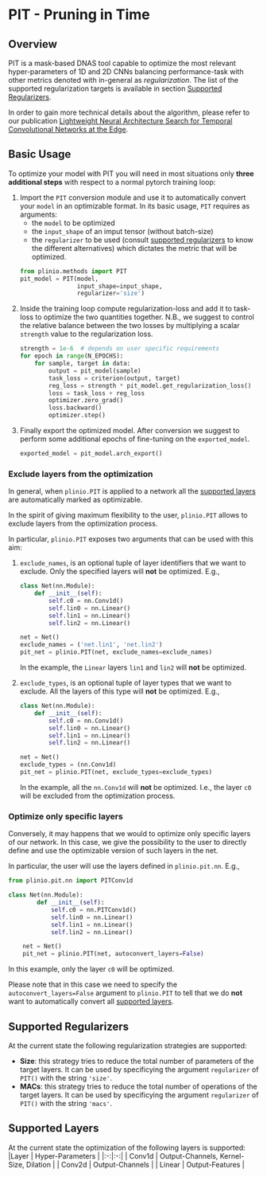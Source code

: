 # PIT - Pruning in Time

## Overview
PIT is a mask-based DNAS tool capable to optimize the most relevant hyper-parameters of 1D and 2D CNNs balancing performance-task with other metrics denoted with in-general as *regularization*.
The list of the supported regularization targets is available in section [Supported Regularizers](#supported-regularizers).

In order to gain more technical details about the algorithm, please refer to our publication [Lightweight Neural Architecture Search for Temporal Convolutional Networks at the Edge](https://ieeexplore.ieee.org/abstract/document/9782512).

## Basic Usage
To optimize your model with PIT you will need in most situations only **three additional steps** with respect to a normal pytorch training loop:
1. Import the `PIT` conversion module and use it to automatically convert your `model` in an optimizable format. In its basic usage, `PIT` requires as arguments:
    - the `model` to be optimized
    - the `input_shape` of an imput tensor (without batch-size)
    - the `regularizer` to be used (consult [supported regularizers](#supported-regularizers) to know the different alternatives) which dictates the metric that will be optimized.
    ```python
    from plinio.methods import PIT
    pit_model = PIT(model,
                    input_shape=input_shape,
                    regularizer='size')
    ```
2. Inside the training loop compute regularization-loss and add it to task-loss to optimize the two quantities together. N.B., we suggest to control the relative balance between the two losses by multiplying a scalar `strength` value to the regularization loss.
    ```python
    strength = 1e-6  # depends on user specific requirements
    for epoch in range(N_EPOCHS):
        for sample, target in data:
            output = pit_model(sample)
            task_loss = criterion(output, target)
            reg_loss = strength * pit_model.get_regularization_loss()
            loss = task_loss + reg_loss
            optimizer.zero_grad()
            loss.backward()
            optimizer.step()
    ```
3. Finally export the optimized model. After conversion we suggest to perform some additional epochs of fine-tuning on the `exported_model`.
    ```python
    exported_model = pit_model.arch_export()
    ```

### Exclude layers from the optimization
In general, when `plinio.PIT` is applied to a network all the [supported layers](#supported-layers) are automatically marked as optimizable.

In the spirit of giving maximum flexibility to the user, `plinio.PIT` allows to exclude layers from the optimization process.

In particular, `plinio.PIT` exposes two arguments that can be used with this aim:
1. `exclude_names`, is an optional tuple of layer identifiers that we want to exclude. Only the specified layers will **not** be optimized. E.g.,
    ```python
    class Net(nn.Module):
        def __init__(self):
            self.c0 = nn.Conv1d()
            self.lin0 = nn.Linear()
            self.lin1 = nn.Linear()
            self.lin2 = nn.Linear()

    net = Net()
    exclude_names = ('net.lin1', 'net.lin2')
    pit_net = plinio.PIT(net, exclude_names=exclude_names)
    ```
    In the example, the `Linear` layers `lin1` and `lin2` will **not** be optimized.

2. `exclude_types`, is an optional tuple of layer types that we want to exclude. All the layers of this type will **not** be optimized. E.g.,
    ```python
    class Net(nn.Module):
        def __init__(self):
            self.c0 = nn.Conv1d()
            self.lin0 = nn.Linear()
            self.lin1 = nn.Linear()
            self.lin2 = nn.Linear()

    net = Net()
    exclude_types = (nn.Conv1d)
    pit_net = plinio.PIT(net, exclude_types=exclude_types)
    ```
    In the example, all the `nn.Conv1d` will **not** be optimized. I.e., the layer `c0` will be excluded from the optimization process.


### Optimize only specific layers
Conversely, it may happens that we would to optimize only specific layers of our network.
In this case, we give the possibility to the user to directly define and use the optimizable version of such layers in the net.

In particular, the user will use the layers defined in `plinio.pit.nn`. E.g.,

```python
from plinio.pit.nn import PITConv1d

class Net(nn.Module):
        def __init__(self):
            self.c0 = nn.PITConv1d()
            self.lin0 = nn.Linear()
            self.lin1 = nn.Linear()
            self.lin2 = nn.Linear()

    net = Net()
    pit_net = plinio.PIT(net, autoconvert_layers=False)
```
In this example, only the layer `c0` will be optimized.

Please note that in this case we need to specify the `autoconvert_layers=False` argument to `plinio.PIT` to tell that we do **not** want to automatically convert all [supported layers](#supported-layers).

## Supported Regularizers
At the current state the following regularization strategies are supported:
- **Size**: this strategy tries to reduce the total number of parameters of the target layers. It can be used by specificying the argument `regularizer` of `PIT()` with the string `'size'`.
- **MACs**: this strategy tries to reduce the total number of operations of the target layers. It can be used by specificying the argument `regularizer` of `PIT()` with the string `'macs'`.

## Supported Layers
At the current state the optimization of the following layers is supported:
|Layer   | Hyper-Parameters  |
|:-:|:-:|
| Conv1d  | Output-Channels, Kernel-Size, Dilation |
| Conv2d  | Output-Channels  |
| Linear  | Output-Features  |